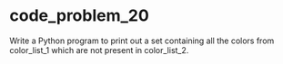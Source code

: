 # code_problem_20
Write a Python program to print out a set containing all the colors from color_list_1 which are not present in color_list_2.
